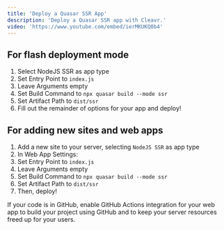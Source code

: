 ```yaml
---
title: 'Deploy a Quasar SSR App'
description: 'Deploy a Quasar SSR app with Cleavr.'
video: 'https://www.youtube.com/embed/ierMKUKQ0b4'
---
```


<you-tube video="ierMKUKQ0b4"></you-tube>

## For flash deployment mode
1. Select NodeJS SSR as app type
2. Set Entry Point to `index.js`
3. Leave Arguments empty
4. Set Build Command to `npx quasar build --mode ssr`
5. Set Artifact Path to `dist/ssr`
6. Fill out the remainder of options for your app and deploy!

## For adding new sites and web apps
1. Add a new site to your server, selecting `NodeJS SSR` as app type
2. In Web App Settings:
3. Set Entry Point to `index.js`
4. Leave Arguments empty
5. Set Build Command to `npx quasar build --mode ssr`
6. Set Artifact Path to `dist/ssr`
7. Then, deploy!

If your code is in GitHub, enable GitHub Actions integration for your web app to build your project using GitHub and to 
keep your server resources freed up for your users.
